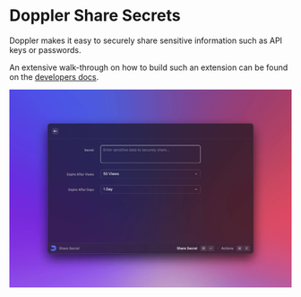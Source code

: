 # Doppler Share Secrets

Doppler makes it easy to securely share sensitive information such as API keys or passwords.

An extensive walk-through on how to build such an extension can be found on the [developers docs](https://developers.raycast.com/examples/doppler).

![screnshot](https://github.com/raycast/extensions/raw/main/docs/.gitbook/assets/example-doppler-share-secrets.webp)
